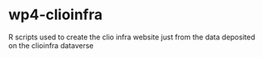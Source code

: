 # wp4-clioinfra
R scripts used to create the clio infra website just from the data deposited on the clioinfra dataverse
